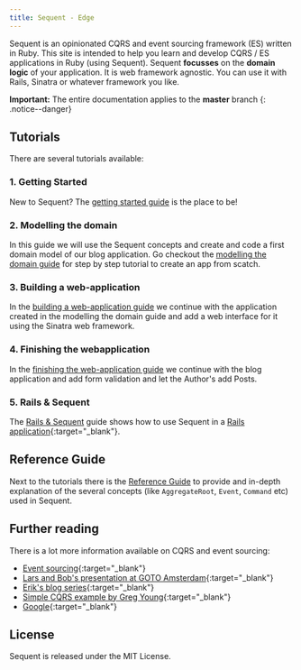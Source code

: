 ```yaml
---
title: Sequent - Edge
---
```


Sequent is an opinionated CQRS and event sourcing framework (ES) written in Ruby. This site is intended
to help you learn and develop CQRS / ES applications in Ruby (using Sequent).
Sequent **focusses** on the **domain logic** of your application. It is web framework agnostic.
You can use it with Rails, Sinatra or whatever framework you like.

**Important:** The entire documentation applies to the **master**
branch
{: .notice--danger}

## Tutorials

There are several tutorials available:

### 1. Getting Started

New to Sequent? The [getting started guide](/docs/getting-started.html) is the place to be!

### 2. Modelling the domain

In this guide we will use the Sequent concepts and create and code a first domain model
of our blog application. Go checkout the [modelling the domain guide](/docs/modelling-the-domain.html)
for step by step tutorial to create an app from scatch.

### 3. Building a web-application

In the [building a web-application guide](/docs/building-a-web-application.html) we continue with the
application created in the modelling the domain guide and add a web interface for it using the Sinatra
web framework.

### 4. Finishing the webapplication

In the [finishing the web-application guide](/docs/finishing-the-web-application.html) we continue with
the blog application and add form validation and let the Author's add Posts.

### 5. Rails & Sequent

The [Rails & Sequent](/docs/rails-sequent.html) guide shows how to use Sequent in a [Rails application](https://rubyonrails.org/){:target="_blank"}.

## Reference Guide

Next to the tutorials there is the [Reference Guide](/docs/concepts.html) to provide and
in-depth explanation of the several concepts (like `AggregateRoot`, `Event`, `Command` etc) used in Sequent.

## Further reading

There is a lot more information available on CQRS and event sourcing:

- [Event sourcing](https://martinfowler.com/eaaDev/EventSourcing.html){:target="_blank"}
- [Lars and Bob's presentation at GOTO Amsterdam](https://gotocon.com/dl/goto-amsterdam-2013/slides/BobForma_and_LarsVonk_EventSourcingInProductionSystems.pdf){:target="_blank"}
- [Erik's blog series](https://www.zilverline.com/blog/towards-an-immutable-domain-model-monads-part-5){:target="_blank"}
- [Simple CQRS example by Greg Young](https://github.com/gregoryyoung/m-r){:target="_blank"}
- [Google](http://www.google.nl/search?ie=UTF-8&q=cqrs+event+sourcing){:target="_blank"}

## License

Sequent is released under the MIT License.
